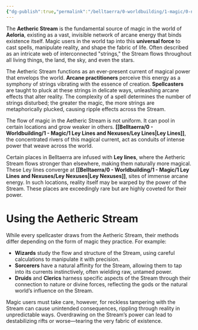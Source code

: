 ```yaml
---
{"dg-publish":true,"permalink":"/belltaerra/0-worldbuilding/1-magic/0-nature-of-magic/aetheric-stream/"}
---
```


The **Aetheric Stream** is the fundamental source of magic in the world of **Aeloria**, existing as a vast, invisible network of arcane energy that binds existence itself. Magic users in the world tap into this **universal force** to cast spells, manipulate reality, and shape the fabric of life. Often described as an intricate web of interconnected "strings," the Stream flows throughout all living things, the land, the sky, and even the stars.

The Aetheric Stream functions as an ever-present current of magical power that envelops the world. **Arcane practitioners** perceive this energy as a symphony of strings vibrating with the essence of creation. **Spellcasters** are taught to pluck at these strings in delicate ways, unleashing arcane effects that alter reality. The complexity of a spell determines the number of strings disturbed; the greater the magic, the more strings are metaphorically plucked, causing ripple effects across the Stream.

The flow of magic in the Aetheric Stream is not uniform. It can pool in certain locations and grow weaker in others. **[[Belltaerra/0 - Worldbuilding/1 - Magic/1 Ley Lines and Nexuses/Ley Lines\|Ley Lines]]**, the concentrated rivers of this magical current, act as conduits of intense power that weave across the world.

Certain places in Belltaerra are infused with **Ley lines**, where the Aetheric Stream flows stronger than elsewhere, making them naturally more magical. These Ley lines converge at **[[Belltaerra/0 - Worldbuilding/1 - Magic/1 Ley Lines and Nexuses/Ley Nexuses\|Ley Nexuses]]**, sites of immense arcane energy. In such locations, reality itself may be warped by the power of the Stream. These places are exceedingly rare but are highly coveted for their power.

# Using the Aetheric Stream

While every spellcaster draws from the Aetheric Stream, their methods differ depending on the form of magic they practice. For example:

- **Wizards** study the flow and structure of the Stream, using careful calculations to manipulate it with precision.
- **Sorcerers** have a natural affinity for the Stream, allowing them to tap into its currents instinctively, often wielding raw, untamed power.
- **Druids** and **Clerics** harness specific aspects of the Stream through their connection to nature or divine forces, reflecting the gods or the natural world’s influence on the Stream.

Magic users must take care, however, for reckless tampering with the Stream can cause unintended consequences, rippling through reality in unpredictable ways. Overdrawing on the Stream’s power can lead to destabilizing rifts or worse—tearing the very fabric of existence.